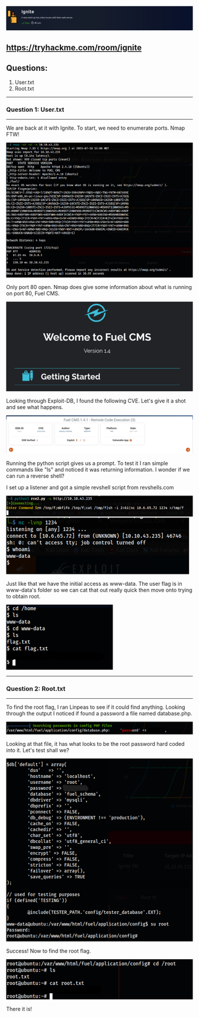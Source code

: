 ![Ignite/img/Header.png](https://github.com/h3r37ix/THM-Walkthroughs/blob/main/Ignite/img/Header.png)
---
https://tryhackme.com/room/ignite
---
## Questions:
1. User.txt
2. Root.txt

---
### Question 1: User.txt
---

We are back at it with Ignite. To start, we need to enumerate ports. Nmap FTW!

![Ignite/img/Nmap.png](https://github.com/h3r37ix/THM-Walkthroughs/blob/main/Ignite/img/Nmap.png)


Only port 80 open. Nmap does give some information about what is running on port 80, Fuel CMS.

![Ignite/img/Fuel.png](https://github.com/h3r37ix/THM-Walkthroughs/blob/main/Ignite/img/fuel.png)


Looking through Exploit-DB, I found the following CVE. Let's give it a shot and see what happens.

![Ignite/img/CVE.png](https://github.com/h3r37ix/THM-Walkthroughs/blob/main/Ignite/img/CVE.png)


Running the python script gives us a prompt. To test it I ran simple commands like "ls" and noticed it was returning information. I wonder if we can run a reverse shell?

I set up a listener and got a simple revshell script from revshells.com

![Ignite/img/revshell.png](https://github.com/h3r37ix/THM-Walkthroughs/blob/main/Ignite/img/revshell.png)
![Ignite/img/initial.png](https://github.com/h3r37ix/THM-Walkthroughs/blob/main/Ignite/img/initial.png)


Just like that we have the initial access as www-data. The user flag is in www-data's folder so we can cat that out really quick then move onto trying to obtain root.

![Ignite/img/userflag.png](https://github.com/h3r37ix/THM-Walkthroughs/blob/main/Ignite/img/userflag.png)


---
### Question 2: Root.txt
---

To find the root flag, I ran Linpeas to see if it could find anything. Looking through the output I noticed if found a password a file named database.php. 

![Ignite/img/rootpass.png](https://github.com/h3r37ix/THM-Walkthroughs/blob/main/Ignite/img/rootpass.png)


Looking at that file, it has what looks to be the root password hard coded into it. Let's test shall we?

![Ignite/img/root.png](https://github.com/h3r37ix/THM-Walkthroughs/blob/main/Ignite/img/root.png)


Success! Now to find the root flag.

![Ignite/img/rootflag.png](https://github.com/h3r37ix/THM-Walkthroughs/blob/main/Ignite/img/rootflag.png)


There it is!

